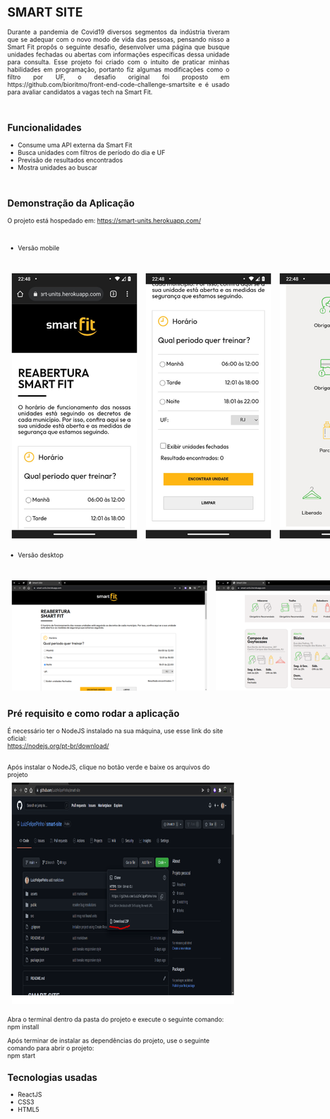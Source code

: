 # SMART SITE 

<p style="text-align: justify;">Durante a pandemia de Covid19 diversos segmentos da indústria tiveram que se adequar com o novo modo de vida das pessoas, pensando nisso a Smart Fit propôs o seguinte desafio, desenvolver uma página que busque unidades fechadas ou abertas com informações específicas dessa unidade para consulta. Esse projeto foi criado com o intuito de praticar minhas habilidades em programação, portanto fiz algumas modificações como o filtro por UF, o desafio original foi proposto em https://github.com/bioritmo/front-end-code-challenge-smartsite e é usado para avaliar candidatos a vagas tech na Smart Fit.</p>

</br>

## Funcionalidades
- Consume uma API externa da Smart Fit </br> 
- Busca unidades com filtros de período do dia e UF </br> 
- Previsão de resultados encontrados </br>
- Mostra unidades ao buscar </br>

</br>

## Demonstração da Aplicação
O projeto está hospedado em: https://smart-units.herokuapp.com/

</br>

- Versão mobile
<h1 style="display:flex; justify-content: space-between;">
  <img src="./assets/mobileHome.jpeg" style="height: 600px; width: 300px; padding: 10px"/>
  <img src="./assets/mobileMain.jpeg" style="height: 600px; width: 300px; padding: 10px"/>
  <img src="./assets/mobileProtocol.jpeg" style="height: 600px; width: 300px; padding: 10px"/>
  <img src="./assets/mobileUnit.jpeg" style="height: 600px; width: 300px; padding: 10px"/>
</h1>


- Versão desktop
<h1 style="display:flex; justify-content: space-between;">
  <img src="./assets/desktopHome.png" style="height: 250px; width: 500px; padding: 10px"/>
  <img src="./assets/desktopMain.png" style="height: 250px; width: 500px; padding: 10px"/>
  <img src="./assets/desktopFooter.png" style="height: 250px; width: 500px; padding: 10px"/>
</h1>


## Pré requisito e como rodar a aplicação

É necessário ter o NodeJS instalado na sua máquina, use esse link do site oficial: 
</br>
https://nodejs.org/pt-br/download/

</br>
Após instalar o NodeJS, clique no botão verde e baixe os arquivos do projeto
  <img src="./assets/downloadProjeto.png" style="height: 500px; width: 700px; padding: 10px"/>


Abra o terminal dentro da pasta do projeto e execute o seguinte comando: 
</br>
npm install


Após terminar de instalar as dependências do projeto, use o seguinte comando para abrir o projeto:
</br>
npm start 


## Tecnologias usadas 

- ReactJS 
- CSS3
- HTML5

